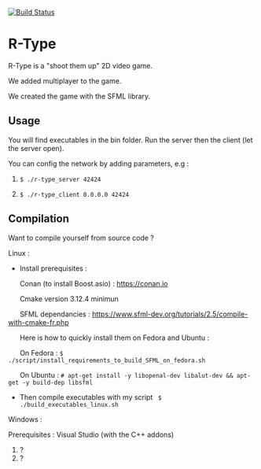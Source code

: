
[![Build Status](https://travis-ci.com/NicolasKeita/R-type-video-game.svg?token=yCU9eZUj8esevSHWuiuJ&branch=master)](https://travis-ci.com/NicolasKeita/R-type-video-game)

# R-Type
R-Type is a "shoot them up" 2D video game.

We added multiplayer to the game.

We created the game with the SFML library.

## Usage

You will find executables in the bin folder. Run the server then the client (let the server open).

You can config the network by adding parameters, e.g :
 1) ```$ ./r-type_server 42424```
 
 2) ```$ ./r-type_client 0.0.0.0 42424```
 
## Compilation

Want to compile yourself from source code ?

Linux :

- Install prerequisites :

&nbsp;&nbsp;&nbsp;&nbsp;&nbsp;&nbsp;Conan (to install Boost.asio) : https://conan.io

&nbsp;&nbsp;&nbsp;&nbsp;&nbsp;&nbsp;Cmake version 3.12.4 minimun

&nbsp;&nbsp;&nbsp;&nbsp;&nbsp;&nbsp;SFML dependancies : https://www.sfml-dev.org/tutorials/2.5/compile-with-cmake-fr.php

&nbsp;&nbsp;&nbsp;&nbsp;&nbsp;&nbsp;Here is how to quickly install them on Fedora and Ubuntu :

&nbsp;&nbsp;&nbsp;&nbsp;&nbsp;&nbsp;On Fedora : ```$ ./script/install_requirements_to_build_SFML_on_fedora.sh```

&nbsp;&nbsp;&nbsp;&nbsp;&nbsp;&nbsp;On Ubuntu : ```# apt-get install -y libopenal-dev libalut-dev && apt-get -y build-dep libsfml```

- Then compile executables with my script
``` $ ./build_executables_linux.sh```

Windows :

Prerequisites :
Visual Studio (with the C++ addons)
1) ?
2) ?
